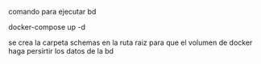 comando para ejecutar bd

docker-compose up -d

se crea la carpeta schemas en la ruta raiz para que el volumen de docker haga persirtir los datos de la bd